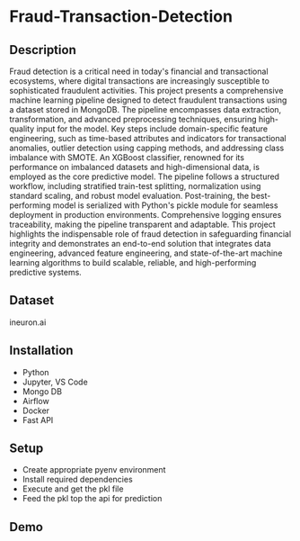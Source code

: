 # Fraud-Transaction-Detection

<h2 align="left">Description</h2>

Fraud detection is a critical need in today's financial and transactional ecosystems, where digital transactions are increasingly susceptible to sophisticated fraudulent activities. This project presents a comprehensive machine learning pipeline designed to detect fraudulent transactions
using a dataset stored in MongoDB. The pipeline encompasses data extraction, transformation, and advanced preprocessing techniques, ensuring high-quality input for the model. Key steps include domain-specific feature engineering, such as time-based attributes and indicators for
transactional anomalies, outlier detection using capping methods, and addressing class imbalance with SMOTE. An XGBoost classifier, renowned for its performance on imbalanced datasets and high-dimensional data, is employed as the core predictive model. The pipeline follows a
structured workflow, including stratified train-test splitting, normalization using standard scaling, and robust model evaluation. Post-training, the best-performing model is serialized with Python's pickle module for seamless deployment in production environments. Comprehensive
logging ensures traceability, making the pipeline transparent and adaptable. This project highlights the indispensable role of fraud detection in safeguarding financial integrity and demonstrates an end-to-end solution that integrates data engineering, advanced
feature engineering, and state-of-the-art machine learning algorithms to build scalable, reliable, and high-performing predictive systems.

<h2 align = "left">Dataset</h2>

ineuron.ai

<h2 align = "left">Installation</h2>

- Python
- Jupyter, VS Code
- Mongo DB
- Airflow
- Docker
- Fast API

<h2 align = "left">Setup</h2>

- Create appropriate pyenv environment
- Install required dependencies
- Execute and get the pkl file
- Feed the pkl top the api for prediction

<h2 align = "left">Demo</h2>
